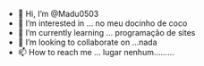 - 👋 Hi, I’m @Madu0503
- 👀 I’m interested in ... no meu docinho de coco
- 🌱 I’m currently learning ... programação de sites
- 💞️ I’m looking to collaborate on ...nada
- 📫 How to reach me ... lugar nenhum.........

<!---
Madu0503/Madu0503 is a ✨ special ✨ repository because its `README.md` (this file) appears on your GitHub profile.
You can click the Preview link to take a look at your changes.
--->
